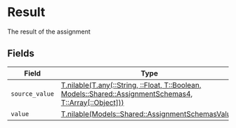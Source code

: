 # Result

The result of the assignment


## Fields

| Field                                                                                                                                                          | Type                                                                                                                                                           | Required                                                                                                                                                       | Description                                                                                                                                                    |
| -------------------------------------------------------------------------------------------------------------------------------------------------------------- | -------------------------------------------------------------------------------------------------------------------------------------------------------------- | -------------------------------------------------------------------------------------------------------------------------------------------------------------- | -------------------------------------------------------------------------------------------------------------------------------------------------------------- |
| `source_value`                                                                                                                                                 | [T.nilable(T.any(::String, ::Float, T::Boolean, Models::Shared::AssignmentSchemas4, T::Array[::Object]))](../../models/shared/assignmentschemassourcevalue.md) | :heavy_minus_sign:                                                                                                                                             | N/A                                                                                                                                                            |
| `value`                                                                                                                                                        | [T.nilable(Models::Shared::AssignmentSchemasValue)](../../models/shared/assignmentschemasvalue.md)                                                             | :heavy_minus_sign:                                                                                                                                             | N/A                                                                                                                                                            |